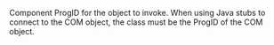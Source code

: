 Component ProgID for the object to invoke. When using Java stubs to connect to the COM object, the class must be the ProgID of the COM object.
